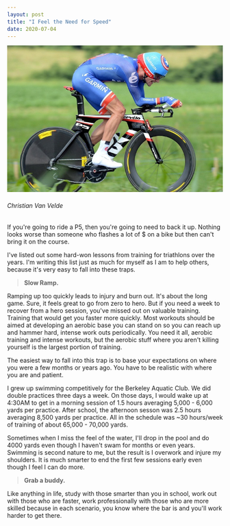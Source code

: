 ```yaml
---
layout: post
title: "I Feel the Need for Speed"
date: 2020-07-04
---
```


<p><img src="/static/img/cervelo.jpg" width="650"/></p>
<h6>Christian Van Velde</h6>
						
<p>
If you're going to ride a P5, then you're going to need to back it up.  Nothing looks worse
than someone who flashes a lot of $ on a bike but then can't bring it on the course.  
</p>

<p>
I've listed out some hard-won lessons from training for triathlons over the years.  I'm writing this list just as much for myself as I am to help others, because it's very easy to fall into these traps.  
 </p>

<blockquote>
    <p><b>Slow Ramp.</b></p>
</blockquote>

<p>  
Ramping up too quickly leads to injury and burn out.  It's about the long game.  Sure, it feels
great to go from zero to hero.  But if you need a week to recover from a hero session, you've missed out on valuable training.  Training that would get you faster more quickly.  Most workouts should be aimed at developing an aerobic base you can stand on so you can reach up and hammer hard, intense work outs periodically.  You need it all, aerobic training and intense workouts, but the aerobic stuff where you aren't killing yourself is the largest portion of training.  
</p>

<p>  
The easiest way to fall into this trap is to base your expectations on where you were a few months or years ago.  You have to be realistic with where you are and patient.   
</p>
<p> I grew up swimming competitively for the Berkeley Aquatic Club.  We did double practices three days a week.  On those days, I would wake up at 4:30AM to get in a morning session of 1.5 hours averaging 5,000 - 6,000 yards per practice.  After school, the afternoon sesson was 2.5 hours averaging 8,500 yards per practice.  All in the schedule was ~30 hours/week of training of about 65,000 - 70,000 yards.   
</p>
<p> Sometimes when I miss the feel of the water, I'll drop in the pool and do 4000 yards even though I haven't swam for months or even years.  Swimming is second nature to me, but the result is I overwork and injure my shoulders. It is much smarter to end the first few sessions early even though I feel I can do more.   
</p>

</div>
</div>

<blockquote>
    <p><b>Grab a buddy.</b></p>
</blockquote>

<p>  
Like anything in life, study with those smarter than you in school, work out with those who are faster, work professionally with those who are more skilled because in each scenario, you know where the bar is and you'll work harder to get there.   
</p>